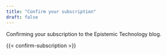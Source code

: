 ```yaml
---
title: "Confirm your subscription"
draft: false
---
```

Confirming your subscription to the Epistemic Technology blog.

{{< confirm-subscription >}}
